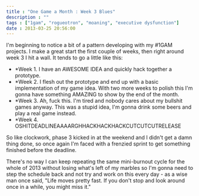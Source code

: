 ```yaml
---
title : "One Game a Month : Week 3 Blues"
description : ""
tags : ["1gam", "rogueotron", "moaning", "executive dysfunction"]
date : 2013-03-25 20:56:00
---
```


I'm beginning to notice a bit of a pattern developing with my #1GAM projects. I make a great start the first couple of weeks, then right around week 3 I hit a wall. It tends to go a little like this:

* *Week 1. I have an AWESOME IDEA and quickly hack together a prototype.
* *Week 2. I flesh out the prototype and end up with a basic implementation of my game idea. With two more weeks to polish this I'm gonna have something AMAZING to show by the end of the month.
* *Week 3. Ah, fuck this. I'm tired and nobody cares about my bullshit games anyway. This was a stupid idea, I'm gonna drink some beers and play a real game instead.
* *Week 4. OSHITDEADLINEAAAARGHHACKHACKHACKCUTCUTCUTRELEASE

So like clockwork, phase 3 kicked in at the weekend and I didn't get a damn thing done, so once again I'm faced with a frenzied sprint to get something finished before the deadline.

There's no way I can keep repeating the same mini-burnout cycle for the whole of 2013 without losing what's left of my marbles so I'm gonna need to step the schedule back and not try and work on this every day - as a wise man once said, "Life moves pretty fast. If you don't stop and look around once in a while, you might miss it."


<!--more-->